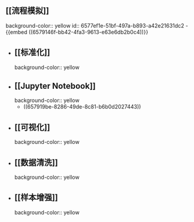 ## [[流程模拟]]
background-color:: yellow
id:: 6577ef1e-51bf-497a-b893-a42e21631dc2
	- {{embed ((6579146f-bb42-4fa3-9613-e63e6db2b0c4))}}
- ## [[标准化]]
  background-color:: yellow
- ## [[Jupyter Notebook]]
  background-color:: yellow
	- ((657919be-8286-49de-8c81-b6b0d2027443))
- ## [[可视化]]
  background-color:: yellow
- ## [[数据清洗]]
  background-color:: yellow
- ## [[样本增强]]
  background-color:: yellow